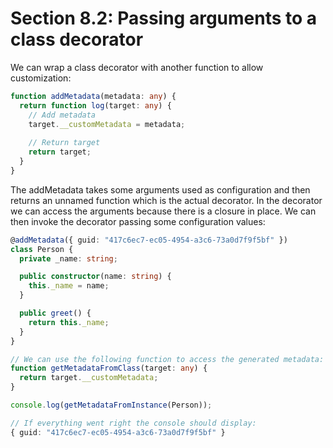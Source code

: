 # Section 8.2: Passing arguments to a class decorator

We can wrap a class decorator with another function to allow customization:
```ts
function addMetadata(metadata: any) {
  return function log(target: any) {
    // Add metadata
    target.__customMetadata = metadata;
    
    // Return target
    return target;
  }
}
```
The addMetadata takes some arguments used as configuration and then returns an unnamed function which is 
the actual decorator. In the decorator we can access the arguments because there is a closure in place.
We can then invoke the decorator passing some configuration values:
```ts
@addMetadata({ guid: "417c6ec7-ec05-4954-a3c6-73a0d7f9f5bf" })
class Person {
  private _name: string;

  public constructor(name: string) {
    this._name = name;
  }

  public greet() {
    return this._name;
  }
}

// We can use the following function to access the generated metadata:
function getMetadataFromClass(target: any) {
  return target.__customMetadata;
}

console.log(getMetadataFromInstance(Person));

// If everything went right the console should display:
{ guid: "417c6ec7-ec05-4954-a3c6-73a0d7f9f5bf" }
```